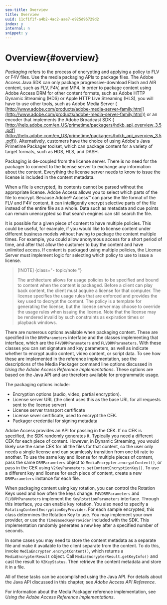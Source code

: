 ```yaml
---
seo-title: Overview
title: Overview
uuid: 11cf1f1f-a4b2-4ac2-aae7-e925d96729d2
index: y
internal: n
snippet: y
---
```


# Overview{#overview}

*Packaging* refers to the process of encrypting and applying a policy to FLV or F4V files. Use the media packaging APIs to package files. The Adobe Access Java SDK can only package progressive-download Flash and AIR content, such as FLV, F4V, and MP4. In order to package content using Adobe Access DRM for other content formats, such as Adobe HTTP Dynamic Streaming (HDS) or Apple HTTP Live Streaming (HLS), you will have to use other tools, such as Adobe Media Server ( [http://www.adobe.com/products/adobe-media-server-family.html](http://www.adobe.com/products/adobe-media-server-family.html)) or an encoder that implements the Adobe Broadcast SDK ( [http://help.adobe.com/en_US/primetime/packagers/hdkb_api_overview_3.5.pdf](http://help.adobe.com/en_US/primetime/packagers/hdkb_api_overview_3.5.pdf)). Alternatively, customers have the choice of using Adobe's Java Primetime Packager toolset, which can package content for a variety of target formats, such as HDS, HLS, and DASH.

Packaging is de-coupled from the license server. There is no need for the packager to connect to the license server to exchange any information about the content. Everything the license server needs to know to issue the license is included in the content metadata.

When a file is encrypted, its contents cannot be parsed without the appropriate license. Adobe Access allows you to select which parts of the file to encrypt. Because Adobe® Access™ can parse the file format of the FLV and F4V content, it can intelligently encrypt selective parts of the file instead of the entire file as a whole. Data such as metadata and cue points can remain unencrypted so that search engines can still search the file.

It is possible for a given piece of content to have multiple policies. This could be useful, for example, if you would like to license content under different business models without having to package the content multiple times. For example, you could allow anonymous access for a short period of time, and after that allow the customer to buy the content and have unlimited access. If content is packaged using multiple policies, the License Server must implement logic for selecting which policy to use to issue a license.

>[!NOTE] {class="- topic/note "}
>
>The architecture allows for usage policies to be specified and bound to content when the content is packaged. Before a client can play back content, the client must acquire a license for that computer. The license specifies the usage rules that are enforced and provides the key used to decrypt the content. The policy is a template for generating the license, but the license server may choose to override the usage rules when issuing the license. Note that the license may be rendered invalid by such constraints as expiration times or playback windows.

There are numerous options available when packaging content. These are specified in the `DRMParameters` interface and the classes implementing that interface, which are the `F4VDRMParameters` and `FLVDRMParameters`. With these classes you can set signature and key parameters, as well as indicate whether to encrypt audio content, video content, or script data. To see how these are implemented in the reference implementation, see the descriptions of the Media Packager command line options discussed in *Using the Adobe Access Reference Implementations*. These options are based on the Java API and are therefore available for programmatic usage.

The packaging options include:

* Encryption options (audio, video, partial encryption). 
* License server URL (the client uses this as the base URL for all requests sent to the license server) 
* License server transport certificate 
* License sever certificate, used to encrypt the CEK. 
* Packager credential for signing metadata

Adobe Access provides an API for passing in the CEK. If no CEK is specified, the SDK randomly generates it. Typically you need a different CEK for each piece of content. However, in Dynamic Streaming, you would likely use the same CEK for all the files for that content, so the user only needs a single license and can seamlessly transition from one bit rate to another. To use the same key and license for multiple pieces of content, pass the same `DRMParameters` object to `MediaEncrypter.encryptContent()`, or pass in the CEK using `V2KeyParameters.setContentEncryptionKey()`. To use a different key and license for each piece of content, create a new `DRMParameters` instance for each file.

When packaging content using key rotation, you can control the Rotation Keys used and how often the keys change. `F4VDRMParameters` and `FLVDRMParameters` implement the `KeyRotationParameters` interface. Through this interface, you can enable key rotation. You also need to specify a `RotatingContentEncryptionKeyProvider`. For each sample encrypted, this class determines the Rotation Key to use. You may implement your own provider, or use the `TimeBasedKeyProvider` included with the SDK. This implementation randomly generates a new key after a specified number of seconds.

In some cases you may need to store the content metadata as a separate file and make it available to the client separate from the content. To do this, invoke `MediaEncrypter.encryptContent()`, which returns a `MediaEncrypterResult` object. Call `MediaEncrypterResult.getKeyInfo()` and cast the result to `V2KeyStatus`. Then retrieve the content metadata and store it in a file.

All of these tasks can be accomplished using the Java API. For details about the Java API discussed in this chapter, see *Adobe Access API Reference*.

For information about the Media Packager reference implementation, see *Using the Adobe Access Reference Implementations*. 
